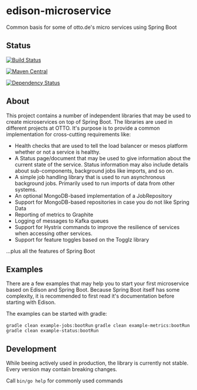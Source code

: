 # edison-microservice
Common basis for some of otto.de's micro services using Spring Boot

## Status
[![Build Status](https://travis-ci.org/otto-de/edison-microservice.svg)](https://travis-ci.org/otto-de/edison-microservice)

[![Maven Central](https://maven-badges.herokuapp.com/maven-central/de.otto.edison/health/badge.svg)](https://maven-badges.herokuapp.com/maven-central/de.otto.edison/health)

[![Dependency Status](https://www.versioneye.com/user/projects/55ba6f016537620017001905/badge.svg?style=flat)](https://www.versioneye.com/user/projects/55ba6f016537620017001905)


## About
This project contains a number of independent libraries that may be used to create microservices on top of Spring Boot. The libraries are used in different projects at OTTO. It's purpose is to provide a common implementation for cross-cutting requirements like:
* Health checks that are used to tell the load balancer or mesos platform whether or not a service is healthy.
* A Status page/document that may be used to give information about the current state of the service. Status information may also include details about sub-components, background jobs like imports, and so on.
* A simple job handling library that is used to run asynchronous background jobs. Primarily used to run imports of data from other systems.
* An optional MongoDB-based implementation of a JobRepository
* Support for MongoDB-based repositories in case you do not like Spring Data
* Reporting of metrics to Graphite
* Logging of messages to Kafka queues
* Support for Hystrix commands to improve the resilience of services when accessing other services.
* Support for feature toggles based on the Togglz library

...plus all the features of Spring Boot

## Examples

There are a few examples that may help you to start your first microservice based
on Edison and Spring Boot. Because Spring Boot itself has some complexity, it is
recommended to first read it's documentation before starting with Edison.

The examples can be started with gradle:

`gradle clean example-jobs:bootRun`
`gradle clean example-metrics:bootRun`
`gradle clean example-status:bootRun`


## Development

While beeing actively used in production, the library is currently not stable.
Every version may contain breaking changes.

Call `bin/go help` for commonly used commands
